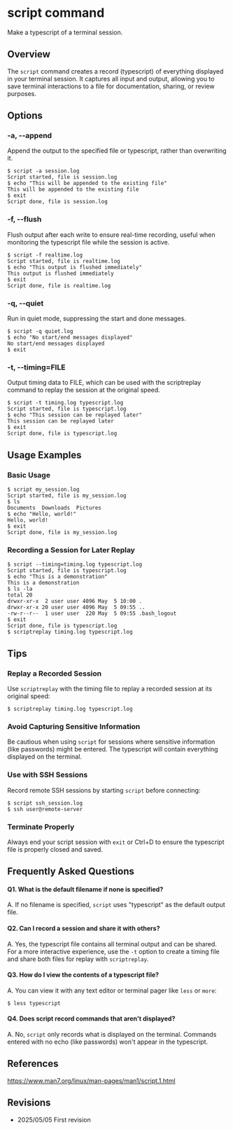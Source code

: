 # script command

Make a typescript of a terminal session.

## Overview

The `script` command creates a record (typescript) of everything displayed in your terminal session. It captures all input and output, allowing you to save terminal interactions to a file for documentation, sharing, or review purposes.

## Options

### **-a, --append**

Append the output to the specified file or typescript, rather than overwriting it.

```console
$ script -a session.log
Script started, file is session.log
$ echo "This will be appended to the existing file"
This will be appended to the existing file
$ exit
Script done, file is session.log
```

### **-f, --flush**

Flush output after each write to ensure real-time recording, useful when monitoring the typescript file while the session is active.

```console
$ script -f realtime.log
Script started, file is realtime.log
$ echo "This output is flushed immediately"
This output is flushed immediately
$ exit
Script done, file is realtime.log
```

### **-q, --quiet**

Run in quiet mode, suppressing the start and done messages.

```console
$ script -q quiet.log
$ echo "No start/end messages displayed"
No start/end messages displayed
$ exit
```

### **-t, --timing=FILE**

Output timing data to FILE, which can be used with the scriptreplay command to replay the session at the original speed.

```console
$ script -t timing.log typescript.log
Script started, file is typescript.log
$ echo "This session can be replayed later"
This session can be replayed later
$ exit
Script done, file is typescript.log
```

## Usage Examples

### Basic Usage

```console
$ script my_session.log
Script started, file is my_session.log
$ ls
Documents  Downloads  Pictures
$ echo "Hello, world!"
Hello, world!
$ exit
Script done, file is my_session.log
```

### Recording a Session for Later Replay

```console
$ script --timing=timing.log typescript.log
Script started, file is typescript.log
$ echo "This is a demonstration"
This is a demonstration
$ ls -la
total 20
drwxr-xr-x  2 user user 4096 May  5 10:00 .
drwxr-xr-x 20 user user 4096 May  5 09:55 ..
-rw-r--r--  1 user user  220 May  5 09:55 .bash_logout
$ exit
Script done, file is typescript.log
$ scriptreplay timing.log typescript.log
```

## Tips

### Replay a Recorded Session

Use `scriptreplay` with the timing file to replay a recorded session at its original speed:
```console
$ scriptreplay timing.log typescript.log
```

### Avoid Capturing Sensitive Information

Be cautious when using `script` for sessions where sensitive information (like passwords) might be entered. The typescript will contain everything displayed on the terminal.

### Use with SSH Sessions

Record remote SSH sessions by starting `script` before connecting:
```console
$ script ssh_session.log
$ ssh user@remote-server
```

### Terminate Properly

Always end your script session with `exit` or Ctrl+D to ensure the typescript file is properly closed and saved.

## Frequently Asked Questions

#### Q1. What is the default filename if none is specified?
A. If no filename is specified, `script` uses "typescript" as the default output file.

#### Q2. Can I record a session and share it with others?
A. Yes, the typescript file contains all terminal output and can be shared. For a more interactive experience, use the `-t` option to create a timing file and share both files for replay with `scriptreplay`.

#### Q3. How do I view the contents of a typescript file?
A. You can view it with any text editor or terminal pager like `less` or `more`:
```console
$ less typescript
```

#### Q4. Does script record commands that aren't displayed?
A. No, `script` only records what is displayed on the terminal. Commands entered with no echo (like passwords) won't appear in the typescript.

## References

https://www.man7.org/linux/man-pages/man1/script.1.html

## Revisions

- 2025/05/05 First revision
